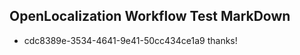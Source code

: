 ## OpenLocalization Workflow Test MarkDown
* cdc8389e-3534-4641-9e41-50cc434ce1a9 
thanks!<!--HONumber=Mar16_HO2-->
